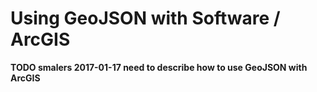 # Using GeoJSON with Software / ArcGIS

**TODO smalers 2017-01-17 need to describe how to use GeoJSON with ArcGIS**
